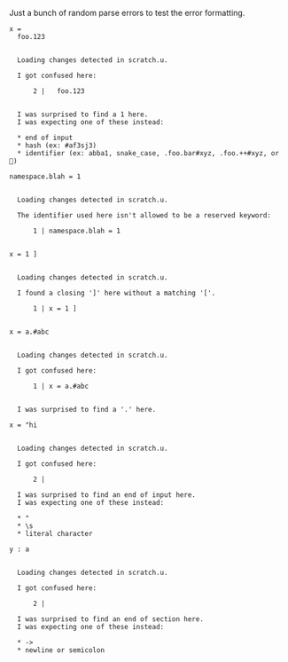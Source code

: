 Just a bunch of random parse errors to test the error formatting.

```unison
x = 
  foo.123
```

```ucm

  Loading changes detected in scratch.u.

  I got confused here:
  
      2 |   foo.123
  
  
  I was surprised to find a 1 here.
  I was expecting one of these instead:
  
  * end of input
  * hash (ex: #af3sj3)
  * identifier (ex: abba1, snake_case, .foo.bar#xyz, .foo.++#xyz, or 🌻)

```
```unison
namespace.blah = 1
```

```ucm

  Loading changes detected in scratch.u.

  The identifier used here isn't allowed to be a reserved keyword: 
  
      1 | namespace.blah = 1
  

```
```unison
x = 1 ]
```

```ucm

  Loading changes detected in scratch.u.

  I found a closing ']' here without a matching '['.
  
      1 | x = 1 ]
  

```
```unison
x = a.#abc
```

```ucm

  Loading changes detected in scratch.u.

  I got confused here:
  
      1 | x = a.#abc
  
  
  I was surprised to find a '.' here.

```
```unison
x = "hi
```

```ucm

  Loading changes detected in scratch.u.

  I got confused here:
  
      2 | 
  
  I was surprised to find an end of input here.
  I was expecting one of these instead:
  
  * "
  * \s
  * literal character

```
```unison
y : a 
```

```ucm

  Loading changes detected in scratch.u.

  I got confused here:
  
      2 | 
  
  I was surprised to find an end of section here.
  I was expecting one of these instead:
  
  * ->
  * newline or semicolon

```
